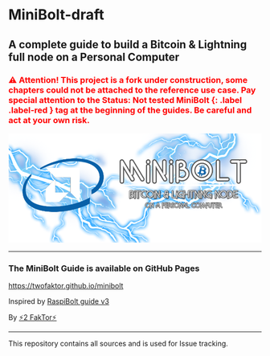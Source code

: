 # MiniBolt-draft

## A complete guide to build a Bitcoin & Lightning full node on a Personal Computer

### <span style="color:red">⚠️ Attention! This project is a fork under construction, some chapters could not be attached to the reference use case. Pay special attention to the Status: Not tested MiniBolt {: .label .label-red } tag at the beginning of the guides. Be careful and act at your own risk.</span>

![MiniBolt Logo](images/minibolt-home-screen.png)

---

### The MiniBolt Guide is available on GitHub Pages

https://twofaktor.github.io/minibolt

Inspired by [RaspiBolt guide v3](https://github.com/raspibolt/raspibolt)

By [⚡2 FakTor⚡](https://twitter.com/twofaktor)

---

This repository contains all sources and is used for Issue tracking.
